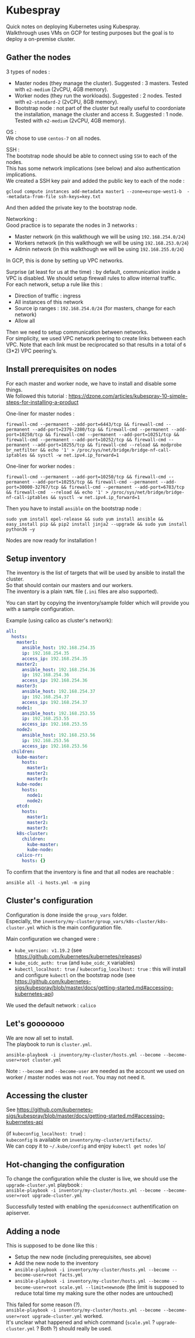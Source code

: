 # Kubespray  

Quick notes on deploying Kubernetes using Kubespray.  
Walkthrough uses VMs on GCP for testing purposes but the goal is to deploy a on-premise cluster.  

## Gather the nodes  

3 types of nodes :   
* Master nodes (they manage the cluster). Suggested : 3 masters. Tested with `e2-medium` (2vCPU, 4GB memory).
* Worker nodes (they run the workloads). Suggested : 2 nodes. Tested with `e2-standard-2` (2vCPU, 8GB memory).  
* Bootstrap node : not part of the cluster but really useful to coordoniate the installation, manage the cluster and access it. Suggested : 1 node. Tested with `e2-medium` (2vCPU, 4GB memory).

OS :  
We chose to use `centos-7` on all nodes.  

SSH :  
The bootstrap node should be able to connect using `SSH` to each of the nodes.  
This has some network implications (see below) and also authentication implications.  
We created a SSH key pair and added the public key to each of the node :  
```
gcloud compute instances add-metadata master1 --zone=europe-west1-b  --metadata-from-file ssh-keys=key.txt
```  
And then added the private key to the bootstrap node.

Networking :  
Good practice is to separate the nodes in 3 networks :  
* Master network (in this walkthough we will be using `192.168.254.0/24`)  
* Workers network (in this walkthough we will be using `192.168.253.0/24`)  
* Admin network (in this walkthough we will be using `192.168.255.0/24`)  

In GCP, this is done by setting up VPC networks.  

Surprise (at least for us at the time) : by default, communication inside a VPC is disabled. We should setup firewall rules to allow internal traffic.  
For each network, setup a rule like this :  
* Direction of traffic : ingress  
* All instances of this network  
* Source ip ranges : `192.168.254.0/24` (for masters, change for each network)  
* Allow all  

Then we need to setup communication between networks.  
For simplicity, we used VPC network peering to create links between each VPC. Note that each link must be reciprocated so that results in a total of `6` (3*2) VPC peering's.  

## Install prerequisites on nodes   

For each master and worker node, we have to install and disable some things.  
We followed this tutorial : https://dzone.com/articles/kubespray-10-simple-steps-for-installing-a-product  

One-liner for master nodes :  
```
firewall-cmd --permanent --add-port=6443/tcp && firewall-cmd --permanent --add-port=2379-2380/tcp && firewall-cmd --permanent --add-port=10250/tcp && firewall-cmd --permanent --add-port=10251/tcp && firewall-cmd --permanent --add-port=10252/tcp && firewall-cmd --permanent --add-port=10255/tcp && firewall-cmd --reload && modprobe br_netfilter && echo '1' > /proc/sys/net/bridge/bridge-nf-call-iptables && sysctl -w net.ipv4.ip_forward=1
```  

One-liner for worker nodes :  
```
firewall-cmd --permanent --add-port=10250/tcp && firewall-cmd --permanent --add-port=10255/tcp && firewall-cmd --permanent --add-port=30000-32767/tcp && firewall-cmd --permanent --add-port=6783/tcp && firewall-cmd  --reload && echo '1' > /proc/sys/net/bridge/bridge-nf-call-iptables && sysctl -w net.ipv4.ip_forward=1
```

Then you have to install `ansible` on the bootstrap node :  
```
sudo yum install epel-release && sudo yum install ansible && easy_install pip && pip2 install jinja2 --upgrade && sudo yum install python36 –y
```

Nodes are now ready for installation !

## Setup inventory  

The inventory is the list of targets that will be used by ansible to install the cluster.  
So that should contain our masters and our workers.  
The inventory is a plain `YAML` file (`.ini` files are also supported).  

You can start by copying the inventory/sample folder which will provide you with a sample configuration.

Example (using calico as cluster's network):  
```YAML
all:
  hosts:
    master1:
      ansible_host: 192.168.254.35
      ip: 192.168.254.35
      access_ip: 192.168.254.35
    master2:
      ansible_host: 192.168.254.36
      ip: 192.168.254.36
      access_ip: 192.168.254.36
    master3:
      ansible_host: 192.168.254.37
      ip: 192.168.254.37
      access_ip: 192.168.254.37
    node1:
      ansible_host: 192.168.253.55
      ip: 192.168.253.55
      access_ip: 192.168.253.55
    node2:
      ansible_host: 192.168.253.56
      ip: 192.168.253.56
      access_ip: 192.168.253.56
  children:
    kube-master:
      hosts:
        master1:
        master2:
        master3:
    kube-node:
      hosts:
        node1:
        node2:
    etcd:
      hosts:
        master1:
        master2:
        master3:
    k8s-cluster:
      children:
        kube-master:
        kube-node:
    calico-rr:
      hosts: {}
```  

To confirm that the inventory is fine and that all nodes are reachable :  
```
ansible all -i hosts.yml -m ping
```

## Cluster's configuration  

Configuration is done inside the `group_vars` folder.  
Especially, the `inventory/my-cluster/group_vars/k8s-cluster/k8s-cluster.yml` which is the main configuration file.  

Main configuration we changed were :  
* `kube_version: v1.19.2` (see https://github.com/kubernetes/kubernetes/releases)  
* `kube_oidc_auth: true` (and `kube_oidc_X` variables)  
* `kubectl_localhost: true` / `kubeconfig_localhost: true` : this will install and configure `kubectl` on the bootstrap node (see https://github.com/kubernetes-sigs/kubespray/blob/master/docs/getting-started.md#accessing-kubernetes-api)

We used the default network : `calico`  

## Let's gooooooo  

We are now all set to install.  
The playbook to run is `cluster.yml`. 

`ansible-playbook -i inventory/my-cluster/hosts.yml --become --become-user=root cluster.yml`

Note : `--become` and `--become-user` are needed as the account we used on worker / master nodes was not `root`. You may not need it.  

## Accessing the cluster  

See https://github.com/kubernetes-sigs/kubespray/blob/master/docs/getting-started.md#accessing-kubernetes-api  

(if `kubeconfig_localhost: true`) :  
`kubeconfig` is available on `inventory/my-cluster/artifacts/`.  
We can copy it to `~/.kube/config` and enjoy `kubectl get nodes` \o/

## Hot-changing the configuration  

To change the configuration while the cluster is live, we should use the `upgrade-cluster.yml` playbook :  
`ansible-playbook -i inventory/my-cluster/hosts.yml --become --become-user=root upgrade-cluster.yml`  

Successfully tested with enabling the `openidconnect` authentification on apiserver.

## Adding a node  

This is supposed to be done like this :  
* Setup the new node (including prerequisites, see above)  
* Add the new node to the inventory  
* `ansible-playbook -i inventory/my-cluster/hosts.yml --become --become-user=root facts.yml`
* `ansible-playbook -i inventory/my-cluster/hosts.yml --become --become-user=root scale.yml --limit=newnode` (the limit is supposed to reduce total time my making sure the other nodes are untouched)  

This failed for some reason (?).  
`ansible-playbook -i inventory/my-cluster/hosts.yml --become --become-user=root upgrade-cluster.yml` worked.  
It's unclear what happened and which command (`scale.yml` ? `upgrade-cluster.yml` ? Both ?) should really be used.  


